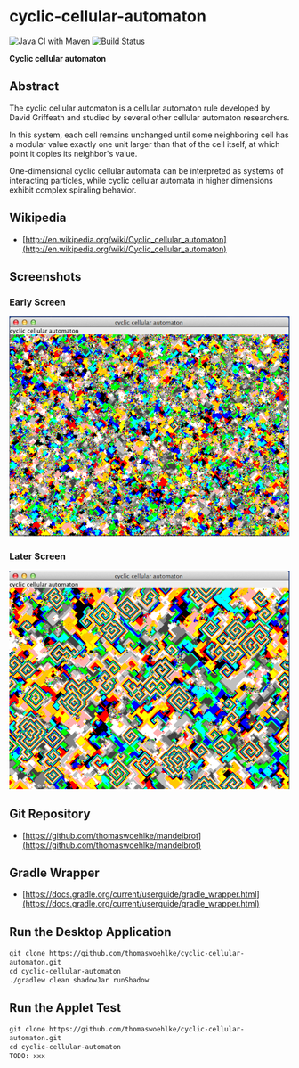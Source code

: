 # cyclic-cellular-automaton

![Java CI with Maven](https://github.com/Computer-Kurzweil/cyclic-cellular-automaton/workflows/Java%20CI%20with%20Maven/badge.svg)
[![Build Status](https://travis-ci.com/Computer-Kurzweil/cyclic-cellular-automaton.svg?branch=master)](https://travis-ci.com/Computer-Kurzweil/cyclic-cellular-automaton)

**Cyclic cellular automaton**

## Abstract
The cyclic cellular automaton is a cellular automaton rule developed by David Griffeath and studied by several other cellular automaton researchers.

In this system, each cell remains unchanged until some neighboring cell has a modular value exactly one unit larger than that of the cell itself, at which point it copies its neighbor's value.

One-dimensional cyclic cellular automata can be interpreted as systems of interacting particles, while cyclic cellular automata in higher dimensions exhibit complex spiraling behavior.

## Wikipedia
* [http://en.wikipedia.org/wiki/Cyclic_cellular_automaton](http://en.wikipedia.org/wiki/Cyclic_cellular_automaton)

## Screenshots

### Early Screen
![Early Screen](etc/img/screen1.png)
### Later Screen
![Later Screen](etc/img/screen2.png)

## Git Repository
* [https://github.com/thomaswoehlke/mandelbrot](https://github.com/thomaswoehlke/mandelbrot)
## Gradle Wrapper
* [https://docs.gradle.org/current/userguide/gradle_wrapper.html](https://docs.gradle.org/current/userguide/gradle_wrapper.html)

## Run the Desktop Application

```
git clone https://github.com/thomaswoehlke/cyclic-cellular-automaton.git
cd cyclic-cellular-automaton
./gradlew clean shadowJar runShadow
```

## Run the Applet Test

```
git clone https://github.com/thomaswoehlke/cyclic-cellular-automaton.git
cd cyclic-cellular-automaton
TODO: xxx
```
